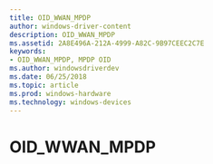 ```yaml
---
title: OID_WWAN_MPDP
author: windows-driver-content
description: OID_WWAN_MPDP 
ms.assetid: 2A8E496A-212A-4999-A82C-9B97CEEC2C7E
keywords:
- OID_WWAN_MPDP, MPDP OID
ms.author: windowsdriverdev
ms.date: 06/25/2018
ms.topic: article
ms.prod: windows-hardware
ms.technology: windows-devices
---
```


# OID_WWAN_MPDP

